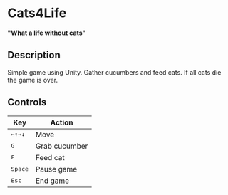# Cats4Life
**"What a life without cats"**
## Description
Simple game using Unity.
Gather cucumbers and feed cats. If all cats die the game is over.
## Controls
| Key | Action |            
|-|-|
|<kbd>&larr;</kbd><kbd>&uarr;</kbd><kbd>&rarr;</kbd><kbd>&darr;</kbd>| Move |
|<kbd>G</kbd>| Grab cucumber |
|<kbd>F</kbd>| Feed cat |
|<kbd>Space</kbd>| Pause game |
|<kbd>Esc</kbd>| End game |
